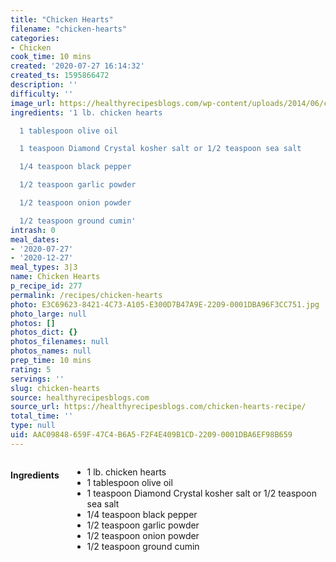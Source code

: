 ```yaml
---
title: "Chicken Hearts"
filename: "chicken-hearts"
categories:
- Chicken
cook_time: 10 mins
created: '2020-07-27 16:14:32'
created_ts: 1595866472
description: ''
difficulty: ''
image_url: https://healthyrecipesblogs.com/wp-content/uploads/2014/06/chicken-hearts-recipe-1-300x201.jpg
ingredients: '1 lb. chicken hearts

  1 tablespoon olive oil

  1 teaspoon Diamond Crystal kosher salt or 1/2 teaspoon sea salt

  1/4 teaspoon black pepper

  1/2 teaspoon garlic powder

  1/2 teaspoon onion powder

  1/2 teaspoon ground cumin'
intrash: 0
meal_dates:
- '2020-07-27'
- '2020-12-27'
meal_types: 3|3
name: Chicken Hearts
p_recipe_id: 277
permalink: /recipes/chicken-hearts
photo: E3C69623-8421-4C73-A105-E300D7B47A9E-2209-0001DBA96F3CC751.jpg
photo_large: null
photos: []
photos_dict: {}
photos_filenames: null
photos_names: null
prep_time: 10 mins
rating: 5
servings: ''
slug: chicken-hearts
source: healthyrecipesblogs.com
source_url: https://healthyrecipesblogs.com/chicken-hearts-recipe/
total_time: ''
type: null
uid: AAC09848-659F-47C4-B6A5-F2F4E409B1CD-2209-0001DBA6EF98B659
---
```

<div class="large-8 medium-7 columns" id="writeup">	</div><!-- #writeup -->
</div><!-- #row-one -->
<div class="row" id="row-two">	<div class="medium-4 small-5 columns"><h4 id="ingredients">Ingredients</h4><div class="box box-ingredients content"><ul>
<li>1 lb. chicken hearts</li>
<li>1 tablespoon olive oil</li>
<li>1 teaspoon Diamond Crystal kosher salt or 1/2 teaspoon sea salt</li>
<li>1/4 teaspoon black pepper</li>
<li>1/2 teaspoon garlic powder</li>
<li>1/2 teaspoon onion powder</li>
<li>1/2 teaspoon ground cumin</li>
</ul>
</div>	</div>	<div class="medium-6 small-7 columns">	</div>	<div class="medium-2 columns" id="photo-sidebar">